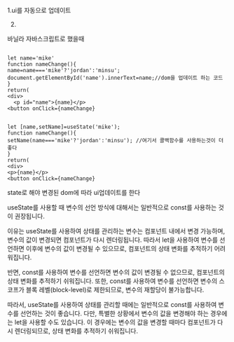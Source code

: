 1.ui를 자동으로 업데이트

2.

바닐라 자바스크립트로 했을때 

```

let name='mike'
function nameChange(){
name=name==='mike'?'jordan':'minsu';
document.getElementById('name').innerText=name;//dom을 업데이트 하는 코드
}
return(
<div>
  <p id="name">{name}</p>
<button onClick={nameChange}

```

```

let [name,setName]=useState('mike');
function nameChange(){
setName(name==='mike'?'jordan':'minsu'); //여기서 콜백함수를 사용하는것이 더 좋다
}
return(
<div>
<p>{name}</p>
<button onClick={nameChange}

```

state로 해야 변경된 dom에 따라 ui업데이트를 한다

useState를 사용할 때 변수의 선언 방식에 대해서는 일반적으로 const를 사용하는 것이 권장됩니다.

이유는 useState를 사용하여 상태를 관리하는 변수는 컴포넌트 내에서 변경 가능하며, 변수의 값이 변경되면 컴포넌트가 다시 렌더링됩니다. 따라서 let을 사용하여 변수를 선언하면 이후에 변수의 값이 변경될 수 있으므로, 컴포넌트의 상태 변화를 추적하기 어려워집니다.

반면, const를 사용하여 변수를 선언하면 변수의 값이 변경될 수 없으므로, 컴포넌트의 상태 변화를 추적하기 쉬워집니다. 또한, const를 사용하여 변수를 선언하면 변수의 스코프가 블록 레벨(block-level)로 제한되므로, 변수의 재할당이 불가능합니다.

따라서, useState를 사용하여 상태를 관리할 때에는 일반적으로 const를 사용하여 변수를 선언하는 것이 좋습니다. 다만, 특별한 상황에서 변수의 값을 변경해야 하는 경우에는 let을 사용할 수도 있습니다. 이 경우에는 변수의 값을 변경할 때마다 컴포넌트가 다시 렌더링되므로, 상태 변화를 추적하기 쉬워집니다.

